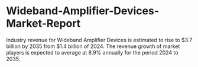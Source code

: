 # Wideband-Amplifier-Devices-Market-Report
Industry revenue for Wideband Amplifier Devices is estimated to rise to $3.7 billion by 2035 from $1.4 billion of 2024. The revenue growth of market players is expected to average at 8.9% annually for the period 2024 to 2035.
